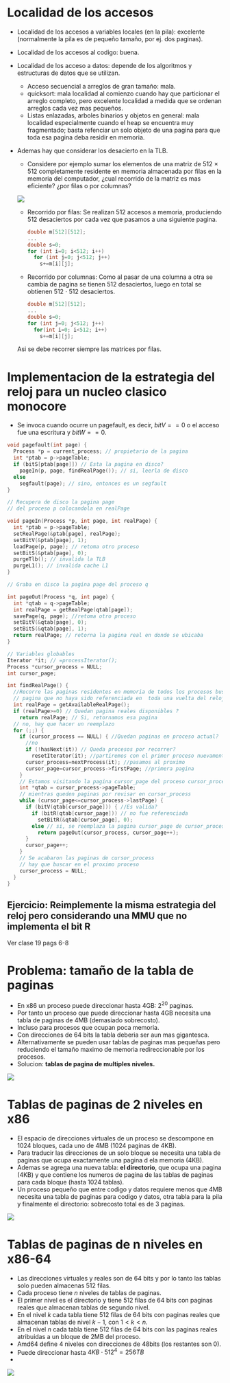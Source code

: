 # Localidad de los accesos

* Localidad de los accesos a variables locales (en la pila): excelente (normalmente la pila es de pequeño tamaño, por ej. dos paginas).
* Localidad de los accesos al codigo: buena.
* Localidad de los acceso a datos: depende de los algoritmos y estructuras de datos que se utilizan.
  * Acceso secuencial a arreglos de gran tamaño: mala.
  * quicksort: mala localidad al comienzo cuando hay que particionar el arreglo completo, pero excelente localidad a medida que se ordenan arreglos cada vez mas pequeños.
  * Listas enlazadas, arboles binarios y objetos en general: mala localidad especialmente cuando el heap se encuentra muy fragmentado; basta refenciar un solo objeto de una pagina para que toda esa pagina deba residir en memoria.
* Ademas hay que considerar los desacierto en la TLB.
  * Considere por ejemplo sumar los elementos de una matriz de 512 $\times$ 512 completamente residente en memoria almacenada por filas en la memoria del computador, ¿cual recorrido de la matriz es mas eficiente? ¿por filas o por columnas?

  ![](img/exMatriz.PNG)
  * Recorrido por filas: Se realizan 512 accesos a memoria, produciendo 512 desaciertos por cada vez que pasamos a una siguiente pagina. 
  
    ```c
    double m[512][512];
    ...
    double s=0;
    for (int i=0; i<512; i++)
      for (int j=0; j<512; j++)
        s+=m[i][j];
    ```
  * Recorrido por columnas: Como al pasar de una columna a otra se cambia de pagina se tienen 512 desaciertos, luego en total se obtienen 512 $\cdot$ 512 desaciertos.

    ```c
    double m[512][512];
    ...
    double s=0;
    for (int j=0; j<512; j++)
      for(int i=0; i<512; i++)
        s+=m[i][j];
    ```

  Asi se debe recorrer siempre las matrices por filas.

# Implementacion de la estrategia del reloj para un nucleo clasico monocore

* Se invoca cuando ocurre un pagefault, es decir, $bit V == 0$ o el acceso fue una escritura y $bitW==0$.

```c
void pagefault(int page) {
  Process *p = current_process; // propietario de la pagina
  int *ptab = p->pageTable;
  if (bitS[ptab[page]]) // Esta la pagina en disco?
    pageIn(p, page, findRealPage()); // si, leerla de disco
  else
    segfault(page); // sino, entonces es un segfault
}

// Recupera de disco la pagina page
// del proceso p colocandola en realPage

void pageIn(Process *p, int page, int realPage) {
  int *ptab = p->pageTable;
  setRealPage(&ptab[page], realPage);
  setBitV(&ptab[page], 1);
  loadPage(p, page); // retoma otro proceso
  setBitS(&ptab[page], 0);
  purgeTlb(); // invalida la TLB
  purgeL1(); // invalida cache L1
}

// Graba en disco la pagina page del proceso q

int pageOut(Process *q, int page) {
  int *qtab = q->pageTable;
  int realPage = getRealPage(qtab[page]);
  savePage(q, page); //retoma otro proceso
  setBitV(&qtab[page], 0);
  setBitS(&qtab[page], 1);
  return realPage; // retorna la pagina real en donde se ubicaba
}

// Variables globables
Iterator *it; // =processIterator();
Process *cursor_process = NULL;
int cursor_page;

int findRealPage() {
  //Recorre las paginas residentes en memoria de todos los procesos buscando una
  // pagina que no haya sido referenciada en  toda una vuelta del reloj
  int realPage = getAvailableRealPage();
  if (realPage>=0) // Quedan pagina reales disponibles ?
    return realPage; // Si, retornamos esa pagina
  // no, hay que hacer un reemplazo
  for (;;) {
    if (cursor_process == NULL) { //Quedan paginas en proceso actual?
      //no
      if (!hasNext(it)) // Queda procesos por recorrer?
        resetIterator(it); //partiremos con el primer proceso nuevamente
      cursor_process=nextProcess(it); //pasamos al proximo
      cursor_page=cursor_process->firstPage; //primera pagina  
    }
    // Estamos visitando la pagina cursor_page del proceso cursor_process
    int *qtab = cursor_process->pageTable;
    // mientras queden paginas por revisar en cursor_process
    while (cursor_page<=cursor_process->lastPage) {
      if (bitV(qtab[cursor_page])) { //Es valida?
        if (bitR(qtab[cursor_page])) // no fue referenciada
          setBitR(&qtab[cursor_page], 0);
        else // si, se reemplaza la pagina cursor_page de cursor_process
          return pageOut(cursor_process, cursor_page++);
      }
      cursor_page++;
    }
    // Se acabaron las paginas de cursor_process
    // hay que buscar en el proximo proceso
    cursor_process = NULL;
  }
}
```

## Ejercicio: Reimplemente la misma estrategia del reloj pero considerando una MMU que no implementa el bit R

Ver clase 19 pags 6-8

# Problema: tamaño de la tabla de paginas

* En x86 un proceso puede direccionar hasta 4GB: $2^{20}$ paginas.
* Por tanto un proceso que puede direccionar hasta 4GB necesita una tabla de paginas de 4MB (demasiado sobrecosto).
* Incluso para procesos que ocupan poca memoria.
* Con direcciones de 64 bits la tabla deberia ser aun mas gigantesca.
* Alternativamente se pueden usar tablas de paginas mas pequeñas pero reduciendo el tamaño maximo de memoria redireccionable por los procesos.
* Solucion: **tablas de pagina de multiples niveles.**

![](img/tablaPag1nivel.PNG)

# Tablas de paginas de 2 niveles en x86

* El espacio de direcciones virtuales de un proceso se descompone en 1024 bloques, cada uno de 4MB (1024 paginas de 4KB).
* Para traducir las direcciones de un solo bloque se necesita una tabla de paginas que ocupa exactamente una pagina d ela memoria (4KB).
* Ademas se agrega una nueva tabla: **el directorio**, que ocupa una pagina (4KB) y que contiene los numeros de pagina de las tablas de paginas para cada bloque (hasta 1024 tablas).
* Un proceso pequeño que entre codigo y datos requiere menos que 4MB necesita una tabla de paginas para codigo y datos, otra tabla para la pila y finalmente el directorio: sobrecosto total es de 3 paginas.

![](img/2nivelesx86.PNG)

# Tablas de paginas de n niveles en x86-64

* Las direcciones virtuales y reales son de 64 bits y por lo tanto las tablas solo pueden almacenas 512 filas.
* Cada proceso tiene $n$ niveles de tablas de paginas.
* El primer nivel es el directorio y tiene 512 filas de 64 bits con paginas reales que almacenan tablas de segundo nivel.
* En el nivel $k$ cada tabla tiene 512 filas de 64 bits con paginas reales que almacenan tablas de nivel $k-1$, con $1<k<n$.
* En el nivel $n$ cada tabla tiene 512 filas de 64 bits con las paginas reales atribuidas a un bloque de 2MB del proceso.
* Amd64 define 4 niveles con direcciones de 48bits (los restantes son 0).
* Puede direccionar hasta $4KB\cdot  512^4 = 256TB$
* 
![](img/nNiveles64.PNG)